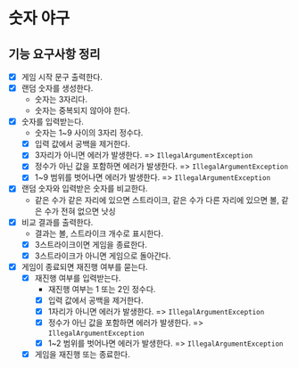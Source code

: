 # 숫자 야구

## 기능 요구사항 정리

- [x] 게임 시작 문구 출력한다.
- [x] 랜덤 숫자를 생성한다.
    - 숫자는 3자리다.
    - 숫자는 중복되지 않아야 한다.
- [x] 숫자를 입력받는다.
    - 숫자는 1~9 사이의 3자리 정수다.
    - [x] 입력 값에서 공백을 제거한다.
    - [x] 3자리가 아니면 에러가 발생한다. => `IllegalArgumentException`
    - [x] 정수가 아닌 값을 포함하면 에러가 발생한다. => `IllegalArgumentException`
    - [x] 1~9 범위를 벗어나면 에러가 발생한다. => `IllegalArgumentException`
- [x] 랜덤 숫자와 입력받은 숫자를 비교한다.
    - 같은 수가 같은 자리에 있으면 스트라이크, 같은 수가 다른 자리에 있으면 볼, 같은 수가 전혀 없으면 낫싱
- [x] 비교 결과를 출력한다.
    - 결과는 볼, 스트라이크 개수로 표시한다.
    - [x] 3스트라이크이면 게임을 종료한다.
    - [x] 3스트라이크가 아니면 게임으로 돌아간다.
- [x] 게임이 종료되면 재진행 여부를 묻는다.
    - [x] 재진행 여부를 입력받는다.
        - 재진행 여부는 1 또는 2인 정수다.
        - [x] 입력 값에서 공백을 제거한다.
        - [x] 1자리가 아니면 에러가 발생한다. => `IllegalArgumentException`
        - [x] 정수가 아닌 값을 포함하면 에러가 발생한다. => `IllegalArgumentException`
        - [x] 1~2 범위를 벗어나면 에러가 발생한다. => `IllegalArgumentException`
    - [x] 게임을 재진행 또는 종료한다.